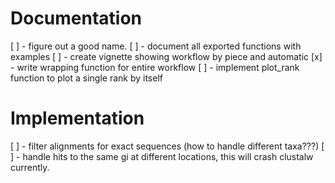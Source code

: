 # Documentation #
[ ] - figure out a good name.
[ ] - document all exported functions with examples
[ ] - create vignette showing workflow by piece and automatic
[x] - write wrapping function for entire workflow
[ ] - implement plot_rank function to plot a single rank by itself

# Implementation #
[ ] - filter alignments for exact sequences (how to handle different taxa???)
[ ] - handle hits to the same gi at different locations, this will crash clustalw currently.
